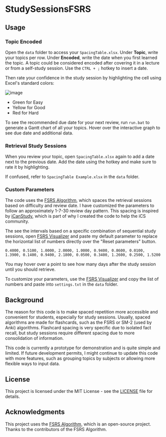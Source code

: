 # StudySessionsFSRS
## Usage
### Topic Encoded
Open the `data` folder to access your `SpacingTable.xlsx`. Under **Topic**, write your topics per row. Under **Encoded**, write the date when you first learned the topic. A topic could be considered encoded after covering it in a lecture or from a self-study session. Use the `CTRL + ;` hotkey to insert a date.

Then rate your confidence in the study session by highlighting the cell using Excel's standard colors:

![image](https://github.com/user-attachments/assets/14cf9c1a-75eb-4de2-91bd-074c50b45d2e)

- Green for Easy
- Yellow for Good
- Red for Hard

To see the recommended due date for your next review, run `run.bat` to generate a Gantt chart of all your topics. Hover over the interactive graph to see due date and additional data.

### Retrieval Study Sessions
When you review your topic, open `SpacingTable.xlsx` again to add a date next to the previous date. Add the date using the hotkey and make sure to rate it by highlighting.

If confused, refer to `SpacingTable Example.xlsx` in the `data` folder.

### Custom Parameters
The code uses the [FSRS Algorithm](https://github.com/open-spaced-repetition/py-fsrs), which spaces the retrieval sessions based on difficulty and review date. I have customized the parameters to follow an approximately 1-7-30 review day pattern. This spacing is inspired by [iCanStudy](icanstudy.com), which is part of why I created the code to help the iCS community. 

The see the intervals based on a specific combination of sequential study sessions, open [FSRS Visualizer](https://open-spaced-repetition.github.io/anki_fsrs_visualizer/) and paste my default parameter to replace the horizontal list of numbers directly over the "Reset parameters" button.
```
0.4000, 0.5100, 1.0000, 2.0000, 1.0000, 0.9400, 0.8600, 0.0100, 1.3900, 0.1400, 0.9400, 2.1800, 0.0500, 0.3400, 1.2600, 0.2500, 1.5200
```
You may hover over a point to see how many days after the study session until you should retrieve.

To customize your parameters, use the [FSRS Visualizer](https://open-spaced-repetition.github.io/anki_fsrs_visualizer/) and copy the list of numbers and paste into `settings.txt` in the `data` folder.
## Background
The reason for this code is to make spaced repetition more accessible and convenient for students, especially for study sessions. Usually, spaced algorithms are made for flashcards, such as the FSRS or SM-2 (used by Anki) algorithms. Flashcard spacing is very specific due to isolated fact recall, but study sessions require different spacing due to more consolidation of information.

This code is currently a prototype for demonstration and is quite simple and limited. If future development permits, I might continue to update this code with more features, such as grouping topics by subjects or allowing more flexible ways to input data.

## License
This project is licensed under the MIT License - see the [LICENSE](LICENSE) file for details.

## Acknowledgments
This project uses the [FSRS Algorithm](https://github.com/open-spaced-repetition/py-fsrs), which is an open-source project. Thanks to the contributors of the FSRS Algorithm.
